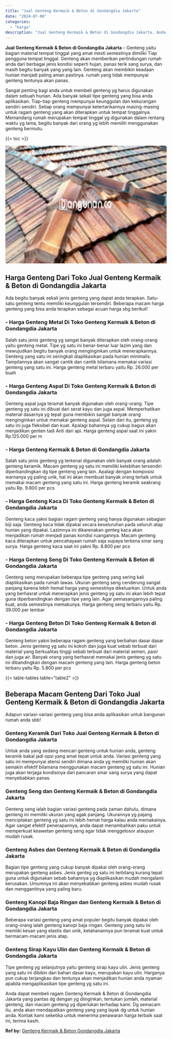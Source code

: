 ```yaml
---
title: "Jual Genteng Kermaik & Beton di Gondangdia Jakarta"
date: "2024-07-08"
categories: 
  - "harga"
description: "Jual Genteng Kermaik & Beton di Gondangdia Jakarta. Anda dapat membeli ragam Genteng Kermaik & Beton di Gondangdia Jakarta yang pantas dg dengan yg diinginka..."
---
```


**Jual Genteng Kermaik & Beton di Gondangdia Jakarta** – Genteng yaitu bagian material tempat tinggal yang amat mesti semestinya dimiliki Tiap pengguna tempat tinggal. Genteng akan memberikan perlindungan rumah anda dari berbagai jenis kondisi seperti hujan, panas terik sang surya, dan masih begitu banyak yang yang lain. Genteng akan membikin keadaan hunian menjadi paling aman pastinya. rumah yang tidak mempunyai genteng tentunya akan panas.

Sangat penting bagi anda untuk membeli genteng yg harus digunakan dalam sebuah hunian. Ada banyak sekali tipe genteng yang bisa anda aplikasikan. Tiap-tiap genteng mempunyai keunggulan dan kekurangan sendiri-sendiri. Setiap orang mempunyai ketertarikannya masing-masing untuk ragam genteng yang akan diterapkan untuk tempat tinggalnya. Memandang rumah merupakan tempat tinggal yg digunakan dalam rentang waktu yg lama, begitu banyak dari orang yg lebih memilih menggunakan genteng bermutu.

{{< toc >}}

![Jual Genteng Kermaik & Beton di Gondangdia Jakarta](/images/genteng-minimalis-murah28.png)

## Harga Genteng Dari Toko Jual Genteng Kermaik & Beton di Gondangdia Jakarta

Ada begitu banyak sekali jenis genteng yang dapat anda terapkan. Satu-satu genteng tentu memiliki keunggulan tersendiri. Beberapa macam harga genteng yang bisa anda terapkan sebagai acuan harga sbg berikut!

### \- Harga Genteng Metal Di Toko Genteng Kermaik & Beton di Gondangdia Jakarta

Salah satu jenis genteng yg sangat banyak diterapkan oleh orang-orang yaitu genteng metal. Tipe yg satu ini benar-benar luar lazim yang dan mewujudkan begitu banyak orang menginginkan untuk menerapkannya. Genteng yang satu ini seringkali diaplikasikan pada hunian minimalis. Tampilannya akan sangat cantik dan cantik bilamana memakai variasi genteng yang satu ini. Harga genteng metal terbaru yaitu Rp. 26.000 per buah

### \- Harga Genteng Aspal Di Toko Genteng Kermaik & Beton di Gondangdia Jakarta

Genteng aspal juga teramat banyak digunakan oleh orang-orang. Tipe genteng yg satu ini dibuat dari serat kayu dan juga aspal. Memperhatikan material dasarnya yg tepat guna membikin sangat banyak orang menginginkan untuk memakai genteng aspal. Selain dari itu, genteng yg satu ini juga fleksibel dan kuat. Apalagi bahannya yg cukup bagus akan menjadikan genten tadi Anti dari api. Harga genteng aspal saat ini yakni Rp.125.000 per m

### \- Harga Genteng Kermaik & Beton di Gondangdia Jakarta

Salah satu jenis genteng yg terkenal digunakan oleh banyak orang adalah genteng keramik. Macam genteng yg satu ini memiliki kelebihan tersendiri diperbandingkan dg tipe genteng yang lain. Apalagi dengan komposisi warnanya yg paling unik, hal ini akan membuat banyak orang tertaik untuk memakai macam genteng yang satu ini. Harga genteng keramik seakrang yaitu Rp. 9.800 per pcs

### \- Harga Genteng Kaca Di Toko Genteng Kermaik & Beton di Gondangdia Jakarta

Genteng kaca yakni bagian ragam genteng yang hanya digunakan sebagian biji saja. Genteng kaca tidak dipakai secara keseluruhan pada seluruh atap hunian yang dipakai. Lazimnya ini dikarenakan genteg kaca akan menjadikan rumah menjadi panas kondisi ruangannya. Macam genteng kaca diterapkan untuk pencahayaan rumah saja supaya terkena sinar sang surya. Harga genteng kaca saat ini yakni Rp. 8.800 per pcs

### \- Harga Genteng Seng Di Toko Genteng Kermaik & Beton di Gondangdia Jakarta

Genteng seng merupakan beberapa tipe genteng yang sering kali diaplikasikan pada rumah lawas. Ukuran genteng seng cenderung sangat panjang karena lebih hemat harga yang semestinya dikeluarkan. Untuk anda yang berhasrat untuk menerapkan jenis genteng yg satu ini akan lebih tepat guna diperbandingkan dengan tipe yang lain. Agar pemasangannya paling kuat, anda semestinya memakunya. Harga genteng seng terbaru yaitu Rp. 39.000 per lembar

### \- Harga Genteng Beton Di Toko Genteng Kermaik & Beton di Gondangdia Jakarta

Genteng beton yakni beberapa ragam genteng yang berbahan dasar dasar beton. Jenis genteng yg satu ini kokoh dan juga kuat sebab terbuat dari material yang berkualitas tinggi sebab terbuat dari material semen, pasir dan juga air. Banyak orang yang berhasrat memakai jenis genteng yg satu ini dibandingkan dengan macam genteng yang lain. Harga genteng beton terbaru yaitu Rp. 5.800 per pcs

{{< table-tables table="table2" >}}

## Beberapa Macam Genteng Dari Toko Jual Genteng Kermaik & Beton di Gondangdia Jakarta

Adapun variasi-variasi genteng yang bisa anda aplikasikan untuk bangunan rumah anda sbb!

### Genteng Keramik Dari Toko Jual Genteng Kermaik & Beton di Gondangdia Jakarta

Untuk anda yang sedang mencari genteng untuk hunian anda, genteng keramik bakal jadi opsi yang amat tepat untuk anda. Variasi genteng yang satu ini mempunyai atensi sendiri dimana anda yg memiliki hunian akan semakin efektif bilamana menggunakan macam genteng yg satu ini. Hunian juga akan terjaga kondisinya dari pancaran sinar sang surya yang dapat menyebabkan panas.

### Genteng Seng dan Genteng Kermaik & Beton di Gondangdia Jakarta

Genteng seng ialah bagian variasi genteng pada zaman dahulu, dimana genteng ini memiliki ukuran yang agak panjang. Ukurannya yg pajang menciptakan genteng yg satu ini lebih hemat harga kalau anda memakainya. Agar sangat efektif penerapannya, anda dapat menambahkan paku untuk memperkuat keawetan genteng seng agar tidak menggelosor ataupun mudah rusak.

### Genteng Asbes dan Genteng Kermaik & Beton di Gondangdia Jakarta

Bagian tipe genteng yang cukup banyak dipakai oleh orang-orang merupakan genteng asbes. Jenis genteg yg satu ini terbilang kurang tepat guna untuk digunakan sebab bahannya yg diaplikasikan mudah mengalami kerusakan. Umumnya ini akan menyebabkan genteng asbes mudah rusak dan menggantinya yang paling baru.

### Genteng Kanopi Baja Ringan dan Genteng Kermaik & Beton di Gondangdia Jakarta

Beberapa variasi genteng yang amat populer begitu banyak dipakai oleh orang-orang ialah genteng kanopi baja ringan. Genteng yang satu ini memiiki kesan yang elastis dan unik, ketahanannya pun teramat kuat untuk bermacam-macam jenis atap.

### Genteng Sirap Kayu Ulin dan Genteng Kermaik & Beton di Gondangdia Jakarta

Tipe genteng yg selanjutnya yaitu genteng sirap kayu ulin. Jenis genteng yang satu ini dibikin dari bahan dasar kayu, merupakan kayu ulin. Harganya pun cukup terjangkau dan tentunya akan menjadikan hunian anda nyaman apabila mengaplikasikan tipe genteng yg satu ini.

Anda dapat membeli ragam Genteng Kermaik & Beton di Gondangdia Jakarta yang pantas dg dengan yg diinginkan, tentukan jumlah, material genteng, dan macam genteng yg diperlukan terhadap kami. Dg semacam itu, anda akan mendapatkan genteng yang yang layak dg untuk hunian anda. Kontak kami seketika untuk menerima penawaran harga terbaik saat ini, terima kasih.

**Ref by:**  [Genteng Kermaik & Beton  Gondangdia Jakarta](https://id.wikipedia.org/wiki/Genteng)
